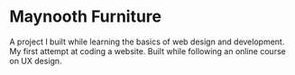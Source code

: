 # Maynooth Furniture

A project I built while learning the basics of web design and development. My first attempt at coding a website. Built while following an online course on UX design.
